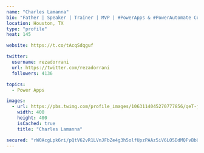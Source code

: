 ```yaml
---
name: "Charles Lamanna"
bio: "Father | Speaker | Trainer | MVP | #PowerApps & #PowerAutomate Community Super User | YouTuber Right-pointing triangle http://youtube.com/c/rezadorrani | Learn - Share - Clockwise rightwards and leftwards open circle arrows"
location: Houston, TX
type: "profile"
heat: 145

website: https://t.co/tAcqSdqguf

twitter:
  username: rezadorrani
  url: https://twitter.com/rezadorrani
  followers: 4136

topics:
  - Power Apps

images:
  - url: https://pbs.twimg.com/profile_images/1063114045270777856/qeT-jpWr_400x400.jpg
    width: 400
    height: 400
    isCached: true
    title: "Charles Lamanna"

secured: "rW0AcgLpk6ri/pQtV62vR1LVnJFbZe4g3h5olfUpzPAAz5iV6LO5DdMQFvBbUf0fAt3FnEFv7/D0IymqzJt/ld01+/uz9IaND2pd4opHDj9CbkQgbZiZMnseF6oCTjyHs0HEC836sn70XPLe/vLFkmaI8izjuwx9VRJ9zVH4ADwmXMj5XhEXZMifyMMjdZVsKmBwu85o6EZsxQ9nyxfXECDY2jP4mCJz6VEvM6jUiue0z4vDpHKi1fBKALdDyISi9guTepeNWrOv+dvySgoqT3flcNN7IFFURXxTjc/f8uufDxAX88DPXF3MV+W967Bciq+bHrdegaY60v836H9m2EsojeweZNAmh7MZgvoFB4Ecz07n/RfghYM/Z1O3lJXlm6mhRsKp8CTfb9AB2MuKIoom47ky34pG68j7oYk7WCY=;r5ZBuVVgKEhZ8IUr/XwdCg=="
---
```


